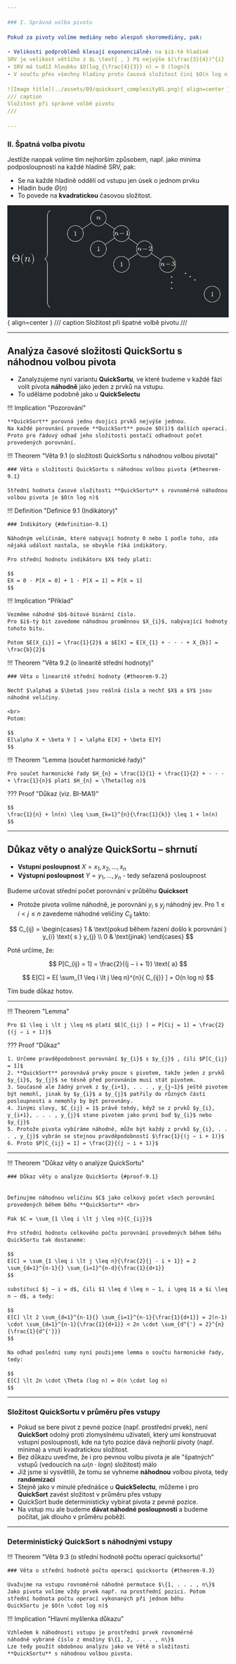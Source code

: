 ```yaml
---

### I. Správná volba pivotu

Pokud za pivoty volíme mediány nebo alespoň skoromediány, pak:

- Velikosti podproblémů klesají exponenciálně: na $i$-té hladině
SRV je velikost většího z $L \text{ , } P$ nejvýše $(\frac{3}{4})^{i} · n$
- SRV má tudíž hloubku $O(log_{\frac{4}{3}} n) = O (logn)$
- V součtu přes všechny hladiny proto časová složitost činí $O(n log n)$

![Image title](../assets/09/quicksort_complexity01.png){ align=center }
/// caption
Složitost při správné volbě pivotu
///

---
```


### II. Špatná volba pivotu

Jestliže naopak volíme tím nejhorším způsobem, např. jako
minima podposloupností na každé hladině SRV, pak:

- Se na každé hladině oddělí od vstupu jen úsek o jednom prvku
- Hladin bude $\Theta (n)$
- To povede na **kvadratickou** časovou složitost.


![Image title](../assets/09/quicksort_complexity02.png){ align=center }
/// caption
Složitost při špatné volbě pivotu
///

---

## Analýza časové složitosti QuickSortu s náhodnou volbou pivota

- Zanalyzujeme nyní variantu **QuickSortu**, ve které budeme v každé fázi volit pivota **náhodně** jako jeden z prvků na vstupu.
- To uděláme podobně jako u **QuickSelectu**

!!! Implication "Pozorování"

    **QuickSort** porovná jednu dvojici prvků nejvýše jednou.
    Na každé porovnání provede **QuickSort** pouze $O(1)$ dalších operací.
    Proto pro řádový odhad jeho složitosti postačí odhadnout počet
    provedených porovnání.

<a id="theorem-9.1"></a>
!!! Theorem "Věta 9.1 (o složitosti QuickSortu s náhodnou volbou pivota)"

    ### Věta o složitosti QuickSortu s náhodnou volbou pivota {#theorem-9.1}

    Střední hodnota časové složitosti **QuickSortu** s rovnoměrně náhodnou volbou pivota je $O(n log n)$


<a id="definition-9.1"></a>
!!! Definition "Definice 9.1 (Indikátory)"

    ### Indikátory {#definition-9.1}

    Náhodným veličinám, které nabývají hodnoty 0 nebo 1 podle toho, zda nějaká událost nastala, se obvykle říká indikátory.

    Pro střední hodnotu indikátoru $X$ tedy platí:

    $$
    EX = 0 · P[X = 0] + 1 · P[X = 1] = P[X = 1]
    $$


!!! Implication "Příklad"

    Vezměme náhodné $b$-bitové binární číslo.
    Pro $i$-tý bit zavedeme náhodnou proměnnou $X_{i}$, nabývající hodnoty tohoto bitu.
    
    Potom $E[X_{i}] = \frac{1}{2}$ a $E[X] = E[X_{1} + · · · + X_{b}] = \frac{b}{2}$

<a id="theorem-9.2"></a>
!!! Theorem "Věta 9.2 (o linearitě střední hodnoty)"

    ### Věta o linearitě střední hodnoty {#theorem-9.2}

    Nechť $\alpha$ a $\beta$ jsou reálná čísla a nechť $X$ a $Y$ jsou náhodné veličiny.
    
    <br>
    Potom:
    
    $$
    E[\alpha X + \beta Y ] = \alpha E[X] + \beta E[Y]
    $$


!!! Theorem "Lemma (součet harmonické řady)"


    Pro součet harmonické řady $H_{n} = \frac{1}{1} + \frac{1}{2} + · · · + \frac{1}{n}$ platí $H_{n} = \Theta(log n)$

??? Proof "Důkaz (viz. BI-MA1)"

    $$
    \frac{1}{n} + ln(n) \leq \sum_{k=1}^{n}{\frac{1}{k}} \leq 1 + ln(n)
    $$


---

## Důkaz věty o analýze QuickSortu – shrnutí

- **Vstupní posloupnost** $X = x_{1}, x_{2}, . . . , x_{n}$
- **Výstupní posloupnost** $Y = y_{1}, . . . , y_{n}$ - tedy seřazená posloupnost

Budeme určovat střední počet porovnání v průběhu **Quicksort**

- Protože pivota volíme náhodně, je porovnání $y_{i}$ s $y_{j}$ náhodný jev.
Pro $1 \leq i \lt j \leq n$ zavedeme náhodné veličiny $C_{ij}$ takto:

$$
C_{ij} =
\begin{cases} 
1 & \text{pokud během řazení došlo k porovnání } y_{i} \text{ s } y_{j} \\
0 & \text{jinak}  
\end{cases}
$$

Poté určíme, že: 

$$
P[C_{ij} = 1] = \frac{2}{(j − i + 1)} \text{ a}
$$


$$
E[C] = E[ \sum_{1 \leq i \lt j \leq n}^{n}{ C_{ij}} ] = O(n log n)
$$

Tím bude důkaz hotov.

---

!!! Theorem "Lemma"

    Pro $1 \leq i \lt j \leq n$ platí $E[C_{ij} ] = P[Cij = 1] = \frac{2}{(j − i + 1)}$

??? Proof "Důkaz"

    1. Určeme pravděpodobnost porovnání $y_{i}$ s $y_{j}$ , čili $P[C_{ij} = 1]$
    2. **QuickSort** porovnává prvky pouze s pivotem, takže jeden z prvků $y_{i}$, $y_{j}$ se těsně před porovnáním musí stát pivotem.
    3. Současně ale žádný prvek z $y_{i+1}, . . . , y_{j−1}$ ještě pivotem být nemohl, jinak by $y_{i}$ a $y_{j}$ patřily do různých částí posloupnosti a nemohly by být porovnány.
    4. Jinými slovy, $C_{ij} = 1$ právě tehdy, když se z prvků $y_{i}, y_{i+1}, . . . , y_{j}$ stane pivotem jako první buď $y_{i}$ nebo $y_{j}$
    5. Protože pivota vybíráme náhodně, může být každý z prvků $y_{i}, . . . , y_{j}$ vybrán se stejnou pravděpodobností $\frac{1}{(j − i + 1)}$
    6. Proto $P[C_{ij} = 1] = \frac{2}{(j − i + 1)}$

---

<a id="proof-9.1"></a>
!!! Theorem "Důkaz věty o analýze QuickSortu"

    ### Důkaz věty o analýze QuickSortu {#proof-9.1}
    
    
    Definujme náhodnou veličinu $C$ jako celkový počet všech porovnání provedených během běhu **QuickSortu** <br>

    Pak $C = \sum_{1 \leq i \lt j \leq n}{C_{ij}}$
    
    Pro střední hodnotu celkového počtu porovnání provedených během běhu QuickSortu tak dostaneme: 

    $$
    E[C] = \sum_{1 \leq i \lt j \leq n}{\frac{2}{j - i + 1}} = 2 \sum_{d=1}^{n-1}{} \sum_{i=1}^{n-d}{\frac{1}{d+1}}
    $$

    substitucí $j − i = d$, čili $1 \leq d \leq n − 1, i \geq 1$ a $i \leq n − d$, a tedy:

    $$
    E[C] \lt 2 \sum_{d=1}^{n-1}{} \sum_{i=1}^{n-1}{\frac{1}{d+1}} = 2(n-1) \cdot \sum_{d=1}^{n-1}{\frac{1}{d+1}} < 2n \cdot \sum_{d^{'} = 2}^{n}{\frac{1}{d^{'}}}
    $$

    Na odhad poslední sumy nyní použijeme lemma o součtu harmonické řady, tedy:

    $$
    E[C] \lt 2n \cdot \Theta (log n) = O(n \cdot log n)
    $$  


---

### Složitost QuickSortu v průměru přes vstupy

- Pokud se bere pivot z pevné pozice (např. prostřední prvek), není **QuickSort** odolný proti zlomyslnému uživateli, který umí konstruovat vstupní posloupnosti, kde na tyto pozice dává nejhorší pivoty (např. minima) a vnutí kvadratickou složitost.
- Bez důkazu uveďme, že i pro pevnou volbu pivota je ale "špatných" vstupů (vedoucích na $\omega (n \cdot log n)$ složitost) málo
- Již jsme si vysvětlili, že tomu se vyhneme **náhodnou** volbou pivota, tedy **randomizací**
- Stejně jako v minulé přednášce u **QuickSelectu**, můžeme i pro **QuickSort** zavést složitost v průměru přes vstupy
- QuickSort bude deterministicky vybírat pivota z pevné pozice.
- Na vstup mu ale budeme **dávat náhodné posloupnosti** a budeme počítat, jak dlouho v průměru poběží.

---

### Deterministický QuickSort s náhodnými vstupy

<a id="theorem-9.3"></a>
!!! Theorem "Věta 9.3 (o střední hodnotě počtu operací quicksortu)"

    ### Věta o střední hodnotě počtu operací quicksortu {#theorem-9.3}

    Uvažujme na vstupu rovnoměrně náhodné permutace $\{1, . . . , n\}$
    Jako pivota volíme vždy prvek např. na prostřední pozici. Potom
    střední hodnota počtu operací vykonaných při jednom běhu
    QuickSortu je $O(n \cdot log n)$

!!! Implication "Hlavní myšlenka důkazu"

    Vzhledem k náhodnosti vstupu je prostřední prvek rovnoměrně
    náhodně vybrané číslo z množiny $\{1, 2, . . . , n\}$
    Lze tedy použít obdobnou analýzu jako ve Větě o složitosti
    **QuickSortu** s náhodnou volbou pivota.
